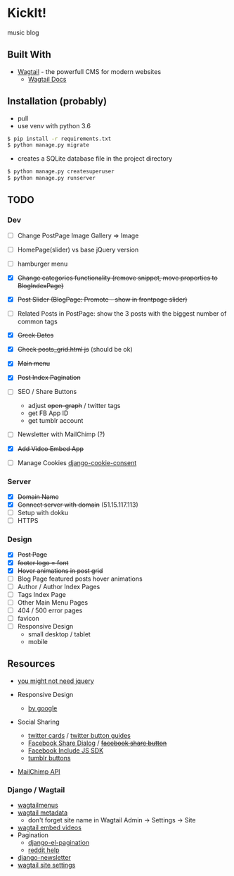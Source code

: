 # KickIt!

music blog 

## Built With

* [Wagtail](https://wagtail.io) - the powerfull CMS for modern websites
	* [Wagtail Docs](http://docs.wagtail.io/en/latest/index.html)

## Installation (probably)
* pull
* use venv with python 3.6
```bash
$ pip install -r requirements.txt
$ python manage.py migrate
```
* creates a SQLite database file in the project directory
```bash
$ python manage.py createsuperuser
$ python manage.py runserver
```

## TODO
### Dev
- [ ] Change PostPage Image Gallery => Image
- [ ] HomePage(slider) vs base jQuery version
- [ ] hamburger menu
- [x] ~~Change categories functionality (remove snippet, move properties to BlogIndexPage)~~
- [x] ~~Post Slider (BlogPage: Promote - show in frontpage slider)~~
- [ ] Related Posts in PostPage: show the 3 posts with the biggest number of common tags
- [x] ~~Greek Dates~~
- [x] ~~Check posts_grid.html js~~ (should be ok)
- [x] ~~Main menu~~
- [x] ~~Post Index Pagination~~
- [ ] SEO / Share Buttons
	* adjust ~~open-graph~~ / twitter tags
	* get FB App ID
	* get tumblr account
- [ ] Newsletter with MailChimp (?)

- [x] ~~Add Video Embed App~~
- [ ] Manage Cookies [django-cookie-consent](https://django-cookie-consent.readthedocs.io/en/latest/index.html)

### Server
- [x] ~~Domain Name~~
- [x] ~~Connect server with domain~~ (51.15.117.113)
- [ ] Setup with dokku
- [ ] HTTPS

### Design
- [x] ~~Post Page~~
- [x] ~~footer logo = font~~
- [x] ~~Hover animations in post grid~~
- [ ] Blog Page featured posts hover animations
- [ ] Author / Author Index Pages
- [ ] Tags Index Page
- [ ] Other Main Menu Pages
- [ ] 404 / 500 error pages
- [ ] favicon
- [ ] Responsive Design
    * small desktop / tablet
    * mobile
    
## Resources
* [you might not need jquery](http://youmightnotneedjquery.com/)
* Responsive Design
	* [by google](https://developers.google.com/web/fundamentals/design-and-ux/responsive/)
* Social Sharing
    * [twitter cards](https://developer.twitter.com/en/docs/tweets/optimize-with-cards/overview/abouts-cards) / [twitter button guides](https://developer.twitter.com/en/docs/twitter-for-websites/tweet-button/overview.html)
	* [Facebook Share Dialog](https://developers.facebook.com/docs/sharing/reference/share-dialog) / [~~facebook share button~~](https://developers.facebook.com/docs/plugins/share-button/#)
	* [Facebook Include JS SDK](https://developers.facebook.com/docs/javascript/quickstart)
    * [tumblr buttons](https://www.tumblr.com/buttons)

* [MailChimp API](https://developer.mailchimp.com/documentation/mailchimp/guides/get-started-with-mailchimp-api-3/#resources)

### Django / Wagtail
* [wagtailmenus](https://github.com/rkhleics/wagtailmenus)
* [wagtail metadata](https://github.com/takeflight/wagtail-metadata)
    * don't forget site name in Wagtail Admin -> Settings -> Site
* [wagtail embed videos](https://github.com/infoportugal/wagtail-embedvideos)
* Pagination
	* [django-el-pagination](https://django-el-pagination.readthedocs.io/en/latest/)
	* [reddit help](https://www.reddit.com/r/django/comments/9p70uf/adding_load_more_functionality_to_wagtail_via/)
* [django-newsletter](https://github.com/dokterbob/django-newsletter)
* [wagtail site settings](https://vix.digital/insights/creating-using-custom-settings-in-your-wagtail-site/)

